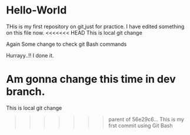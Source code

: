 # Hello-World
THis is my first repository on git,just for practice.
I have edited something on this file now.
<<<<<<< HEAD
This is local git change

Again Some change to check git Bash commands

Hurrayy..!! I done it.

Am gonna change this time in dev branch.
=======
This is local git change
>>>>>>> parent of 56e29c6... This is my frst commit using Git Bash
